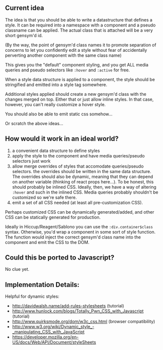 ## Current idea

The idea is that you should be able to write a datastructure that defines a
style. It can be required into a namespace with a component and a pseudo
classname can be applied. The actual class that is attached will be a very short
gensym'd id.

(By the way, the point of gensym'd class names it to promote separation of
concerns to let you confidently edit a style without fear of accidentally
perverting another component with the same class name)

This gives you the "default" component styling, and you get ALL media queries
and pseudo selectors like `:hover` and `:active` for free.

When a style data structure is applied to a component, the style should be
stringified and emitted into a style tag somewhere.

Additional styles applied should create a new gensym'd class with the changes
merged on top. Either that or just allow inline styles. In that case, however,
you can't really customize a hover style.

You should also be able to emit static css somehow...

Or scratch the above ideas...
## How would it work in an ideal world?

1. a convenient data structure to define styles
2. apply the style to the component and have media queries/pseudo selectors just
work
3. allow merge overrides of styles that accomodate queries/pseudo selectors. the
overrides should be written in the same data structure. The overrides should
also be dynamic, meaning that they can depend on another variable (thinking of
react props here...). To be honest, this should probably be inlined CSS.
Ideally, then, we have a way of altering `:hover` and such in the inlined CSS.
Media queries probably shouldn't be customized so we're safe there.
4. emit a set of all CSS needed (at least all pre-customization CSS).

Perhaps customized CSS can be dynamically generated/added, and other CSS can be
statically generated for production.

Ideally in Hiccup/Reagent/Sablono you can use the `:div.container$class` syntax.
Otherwise, you'd wrap a component in some sort of style function. The function
would inject the correct gensym'd class name into the component and emit the
CSS to the DOM.

## Could this be ported to Javascript?

No clue yet.

## Implementation Details:
Helpful for dynamic styles:
- http://davidwalsh.name/add-rules-stylesheets (tutorial)
- http://www.hunlock.com/blogs/Totally_Pwn_CSS_with_Javascript (tutorial)
- http://www.quirksmode.org/dom/w3c_css.html (browser compatibility)
- http://www.w3.org/wiki/Dynamic_style_-_manipulating_CSS_with_JavaScript
- https://developer.mozilla.org/en-US/docs/Web/API/Document/styleSheets
